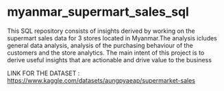 # myanmar_supermart_sales_sql
This SQL repository consists of insights derived by working on the supermart sales data for 3 stores located in Myanmar.The analysis icludes general data analysis, analysis of the purchasing behaviour of the customers and the store analytics. The main intent of this project is to derive useful insights that are actionable and drive value to the business

LINK FOR THE DATASET : https://www.kaggle.com/datasets/aungpyaeap/supermarket-sales
